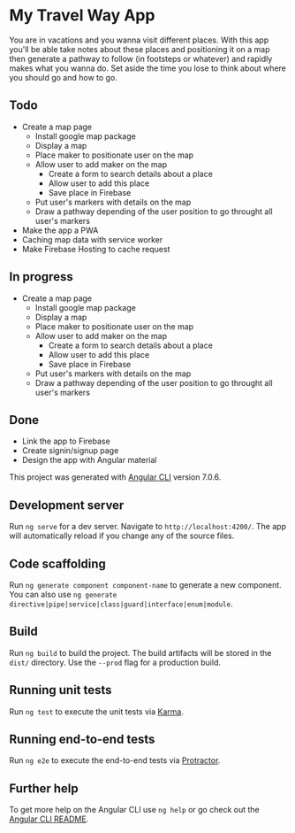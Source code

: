# My Travel Way App

You are in vacations and you wanna visit different places. With this app you'll be able take notes about these places and positioning it on a map then generate a pathway to follow (in footsteps or whatever) and rapidly makes what you wanna do. Set aside the time you lose to think about where you should go and how to go.

## Todo
- Create a map page
  - Install google map package
  - Display a map
  - Place maker to positionate user on the map
  - Allow user to add maker on the map
    - Create a form to search details about a place
    - Allow user to add this place
    - Save place in Firebase
  - Put user's markers with details on the map
  - Draw a pathway depending of the user position to go throught all user's markers
- Make the app a PWA
- Caching map data with service worker
- Make Firebase Hosting to cache request

## In progress
- Create a map page
  - Install google map package
  - Display a map
  - Place maker to positionate user on the map
  - Allow user to add maker on the map
    - Create a form to search details about a place
    - Allow user to add this place
    - Save place in Firebase
  - Put user's markers with details on the map
  - Draw a pathway depending of the user position to go throught all user's markers

## Done
- Link the app to Firebase
- Create signin/signup page
- Design the app with Angular material

This project was generated with [Angular CLI](https://github.com/angular/angular-cli) version 7.0.6.

## Development server

Run `ng serve` for a dev server. Navigate to `http://localhost:4200/`. The app will automatically reload if you change any of the source files.

## Code scaffolding

Run `ng generate component component-name` to generate a new component. You can also use `ng generate directive|pipe|service|class|guard|interface|enum|module`.

## Build

Run `ng build` to build the project. The build artifacts will be stored in the `dist/` directory. Use the `--prod` flag for a production build.

## Running unit tests

Run `ng test` to execute the unit tests via [Karma](https://karma-runner.github.io).

## Running end-to-end tests

Run `ng e2e` to execute the end-to-end tests via [Protractor](http://www.protractortest.org/).

## Further help

To get more help on the Angular CLI use `ng help` or go check out the [Angular CLI README](https://github.com/angular/angular-cli/blob/master/README.md).
